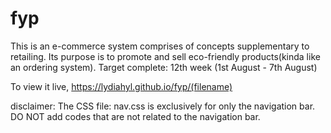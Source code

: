 # fyp
This is an e-commerce system comprises of concepts supplementary to retailing. Its purpose is to promote and sell eco-friendly products(kinda like an ordering system).
Target complete: 12th week (1st August - 7th August)

To view it live,
https://lydiahyl.github.io/fyp/(filename)

disclaimer:
The CSS file: nav.css is exclusively for only the navigation bar. DO NOT add codes that are not related to the navigation bar.
